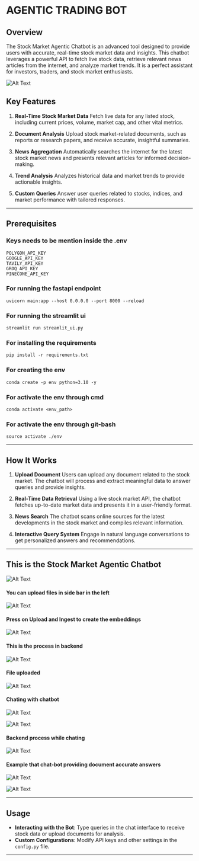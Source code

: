 # **AGENTIC TRADING BOT**

## Overview

The Stock Market Agentic Chatbot is an advanced tool designed to provide users with accurate, real-time stock market data and insights. This chatbot leverages a powerful API to fetch live stock data, retrieve relevant news articles from the internet, and analyze market trends. It is a perfect assistant for investors, traders, and stock market enthusiasts.

![Alt Text](images/chatbot.jpeg)

## Key Features

1. **Real-Time Stock Market Data**
   Fetch live data for any listed stock, including current prices, volume, market cap, and other vital metrics.

2. **Document Analysis**
   Upload stock market-related documents, such as reports or research papers, and receive accurate, insightful summaries.

3. **News Aggregation**
   Automatically searches the internet for the latest stock market news and presents relevant articles for informed decision-making.

4. **Trend Analysis**
   Analyzes historical data and market trends to provide actionable insights.

5. **Custom Queries**
   Answer user queries related to stocks, indices, and market performance with tailored responses.

---

## Prerequisites

### Keys needs to be mention inside the .env
```
POLYGON_API_KEY
GOOGLE_API_KEY
TAVILY_API_KEY
GROQ_API_KEY
PINECONE_API_KEY
```

### For running the fastapi endpoint
```
uvicorn main:app --host 0.0.0.0 --port 8000 --reload
```

### For running the streamlit ui
```
streamlit run streamlit_ui.py
```

### For installing the requirements
```
pip install -r requirements.txt
```

### For creating the env
```
conda create -p env python=3.10 -y
```

### For activate the env through cmd
```
conda activate <env_path>
```

### For activate the env through git-bash
```
source activate ./env
```

---

## How It Works

1. **Upload Document**
   Users can upload any document related to the stock market. The chatbot will process and extract meaningful data to answer queries and provide insights.

2. **Real-Time Data Retrieval**
   Using a live stock market API, the chatbot fetches up-to-date market data and presents it in a user-friendly format.

3. **News Search**
   The chatbot scans online sources for the latest developments in the stock market and compiles relevant information.

4. **Interactive Query System**
   Engage in natural language conversations to get personalized answers and recommendations.

---

## **This is the Stock Market Agentic Chatbot**

![Alt Text](images/chatbot.jpeg)

#### You can upload files in side bar in the left

![Alt Text](images/sidebar_with_fileuploaded.jpeg)

#### Press on Upload and Ingest to create the embeddings

![Alt Text](images/create_embeddings.jpeg)

#### This is the process in backend

![Alt Text](images/backend_ending_process.jpeg)

#### File uploaded

![Alt Text](images/file_uploaded.jpeg)

#### Chating with chatbot

![Alt Text](images/chating_with_chatbot.jpeg)

![Alt Text](images/chat.jpeg)

#### Backend process while chating

![Alt Text](images/chat_backend.jpeg)

#### Example that chat-bot providing document accurate answers

![Alt Text](images/document_page.jpeg)

![Alt Text](images/accurate_answer.jpeg)

---

## Usage

* **Interacting with the Bot**: Type queries in the chat interface to receive stock data or upload documents for analysis.
* **Custom Configurations**: Modify API keys and other settings in the `config.py` file.

---